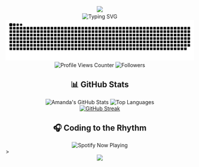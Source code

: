 <!-- Custom Animated Header with Enhanced Color Theme -->
<div align="center">
 <img src="https://capsule-render.vercel.app/api?type=waving&color=5C6BC0&height=250&section=header&text=👋%20Hello%2C%20I'm%20AMan%20Dangol!&fontSize=50&fontColor=FFFFFF&animation=fadeIn&fontAlignY=35" />
</div>

<!-- Custom Flutter-Themed Introduction -->
<div align="center">
  <img src="https://readme-typing-svg.demolab.com?font=Fira+Code&weight=600&size=28&duration=3000&pause=1000&color=5C6BC0&center=true&vCenter=true&random=false&width=750&lines=Building+beautiful+Android+apps+with+Flutter;Turning+designs+into+seamless+experiences;Mobile+developer+by+day%2C+coder+by+night;Passionate+about+Flutter+development" alt="Typing SVG" />
</div>

<!-- GitHub Contribution Snake Animation -->
<div align="center">
  <picture>
    <source media="(prefers-color-scheme: dark)" srcset="https://raw.githubusercontent.com/platane/snk/output/github-contribution-grid-snake-dark.svg">
    <source media="(prefers-color-scheme: light)" srcset="https://raw.githubusercontent.com/platane/snk/output/github-contribution-grid-snake.svg">
    <img alt="github contribution grid snake animation" src="https://raw.githubusercontent.com/platane/snk/output/github-contribution-grid-snake.svg">
  </picture>
</div>

<!-- Profile Views with Flutter Icon -->
<div align="center">
  <img src="https://komarev.com/ghpvc/?username=amandangol&style=for-the-badge&color=5C6BC0" alt="Profile Views Counter"/>
  <img src="https://img.shields.io/github/followers/amandangol?style=for-the-badge&color=5C6BC0" alt="Followers"/>
</div>

<!-- About Me Section with Flutter Theme -->
<!-- <h2 align="center">📱 About Me</h2>
<div align="center">
  <img align="right" height="270" width="350" src="https://cdn.dribbble.com/users/1162077/screenshots/5403918/media/d5dccb5d5818cba2c8fa0cb15fb578b3.gif" alt="Flutter Animation"/>
  
  ### Hi there, Flutter enthusiasts! 👋
  
  - 🔭 I'm crafting **pixel-perfect Android experiences**
  - 🌱 Currently mastering **Flutter state management & animations**
  - 💬 Ask me about **Flutter development & UI design**
  - 📲 Specializing in beautiful Android apps
  - ⚡ Fun fact: **I debug in my dreams!**
  - 🔗 Portfolio: [amandangol.dev](https://amandangol.dev)
</div>

<!-- Tech Stack - Flutter Developer Edition -->
<!--
<h2 align="center">⚙️ Tech Stack & Tools</h2>
 
 
<!-- Custom Stats Section with Flutter Theme -->
<h2 align="center">📊 GitHub Stats</h2>
<div align="center">
  <img height="180em" src="https://github-readme-stats.vercel.app/api?username=amandangol&show_icons=true&theme=tokyonight&bg_color=5C6BC0&title_color=FFFFFF&text_color=FFFFFF&icon_color=E3F2FD&hide_border=true" alt="Amanda's GitHub Stats"/>
  <img height="180em" src="https://github-readme-stats.vercel.app/api/top-langs/?username=amandangol&layout=compact&theme=tokyonight&bg_color=5C6BC0&title_color=FFFFFF&text_color=FFFFFF&hide_border=true" alt="Top Languages"/>
</div>

<!-- GitHub Streak Stats (As Requested) -->
<div align="center">
  <a href="https://git.io/streak-stats">
    <img src="https://streak-stats.demolab.com/?user=amandangol" alt="GitHub Streak" />
  </a>
</div>

<!-- Contribution Graph with Enhanced Theme -->
<!--
<h2 align="center">📈 Contribution Graph</h2>
<div align="center">
  <img src="https://github-readme-activity-graph.vercel.app/graph?username=amandangol&bg_color=5C6BC0&color=FFFFFF&line=E3F2FD&point=FFFFFF&area=true&hide_border=true" alt="Contribution Graph"/>
</div>

<!-- Flutter Developer Achievements -->
<!--
<h2 align="center">🏆 Developer Achievements</h2>
<div align="center">
  <img src="https://github-profile-trophy.vercel.app/?username=amandangol&theme=nord&no-frame=true&no-bg=true&column=7" alt="GitHub Trophies"/>
</div>

<!-- Flutter Code Snippet -->
<!--
<h2 align="center">💻 Flutter Code Snippet</h2>

```dart
class AmandaNgol extends FlutterDeveloper {
  final String name = 'Amanda Ngol';
  final String role = 'Flutter Android Developer';
  final List<String> languages = ['Dart', 'Kotlin', 'JavaScript'];
  
  List<String> dailyRoutine() {
    return [
      'Design beautiful user interfaces 🎨',
      'Build seamless Android experiences 📱',
      'Optimize app performance 🚀',
      'Explore new Flutter packages 📦',
      'Commit code before midnight 💻'
    ];
  }
  
  Widget build(BuildContext context) {
    return MaterialApp(
      theme: ThemeData(
        primaryColor: Color(0xFF5C6BC0),
        brightness: Brightness.light,
      ),
      home: ProfilePage(
        developer: this,
        projects: myProjects,
        onConnect: () => connectWithMe(),
      ),
    );
  }
}
```

<!-- Connect With Me - Mobile Dev Style -->
<!--
<h2 align="center">📲 Let's Connect</h2>
<div align="center">
  <a href="https://linkedin.com/in/amandangol" target="_blank">
    <img src="https://img.shields.io/badge/LinkedIn-0077B5?style=for-the-badge&logo=linkedin&logoColor=white" alt="LinkedIn"/>
  </a>
  <a href="https://twitter.com/amandangol" target="_blank">
    <img src="https://img.shields.io/badge/Twitter-1DA1F2?style=for-the-badge&logo=twitter&logoColor=white" alt="Twitter"/>
  </a>
  <a href="https://medium.com/@amandangol" target="_blank">
    <img src="https://img.shields.io/badge/Medium-12100E?style=for-the-badge&logo=medium&logoColor=white" alt="Medium"/>
  </a>
  <a href="https://dev.to/amandangol" target="_blank">
    <img src="https://img.shields.io/badge/dev.to-0A0A0A?style=for-the-badge&logo=devdotto&logoColor=white" alt="Dev.to"/>
  </a>
  <a href="mailto:amanda@example.com">
    <img src="https://img.shields.io/badge/Email-D14836?style=for-the-badge&logo=gmail&logoColor=white" alt="Email"/>
  </a>
</div>

<!-- Spotify Now Playing with Flutter Theme -->
<h2 align="center">🎧 Coding to the Rhythm</h2>
<div align="center">
  <img src="https://spotify-github-profile.vercel.app/api/view?uid=amandangol&cover_image=true&theme=novatorem&show_offline=false&background_color=0553B1&interchange=true&bar_color=A9E8FF&bar_color_cover=false" alt="Spotify Now Playing"/>
</div>
>

<!-- Custom Animated Footer -->
<div align="center">
  <img src="https://capsule-render.vercel.app/api?type=waving&color=5C6BC0&height=120&section=footer" />
</div>
